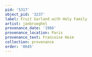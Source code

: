 ```yaml
---
pid: '5317'
object_pid: '3237'
label: Fruit Garland with Holy Family
artist: janbrueghel
provenance_date: '1966'
provenance_location: Paris
provenance_text: Francoise Heim
collection: provenance
order: '0645'
---
```

